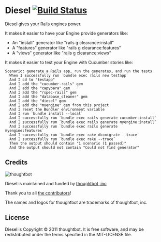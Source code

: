 Diesel [![Build Status](https://secure.travis-ci.org/thoughtbot/diesel.png)](http://travis-ci.org/thoughtbot/diesel)
======

Diesel gives your Rails engines power.

It makes it easier to have your Engine provide generators like:

* An "install" generator like "rails g clearance:install"
* A "features" generator like "rails g clearance:features"
* A "views" generator like "rails g clearance:views"

It makes it easier to test your Engine with Cucumber stories like:

    Scenario: generate a Rails app, run the generates, and run the tests
      When I successfully run `bundle exec rails new testapp`
      And I cd to "testapp"
      And I add the "cucumber-rails" gem
      And I add the "capybara" gem
      And I add the "rspec-rails" gem
      And I add the "database_cleaner" gem
      And I add the "diesel" gem
      And I add the "myengine" gem from this project
      And I reset the Bundler environment variable
      And I run `bundle install --local`
      And I successfully run `bundle exec rails generate cucumber:install`
      And I successfully run `bundle exec rails generate myengine:install`
      And I successfully run `bundle exec rails generate myengine:features`
      And I successfully run `bundle exec rake db:migrate --trace`
      And I successfully run `bundle exec rake --trace`
      Then the output should contain "1 scenario (1 passed)"
      And the output should not contain "Could not find generator"

Credits
-------

![thoughtbot](http://thoughtbot.com/images/tm/logo.png)

Diesel is maintained and funded by [thoughtbot, inc](http://thoughtbot.com/community)

Thank you to all [the contributors](https://github.com/thoughtbot/diesel/contributors)!

The names and logos for thoughtbot are trademarks of thoughtbot, inc.

License
-------

Diesel is Copyright © 2011 thoughtbot. It is free software, and may be redistributed under the terms specified in the MIT-LICENSE file.
